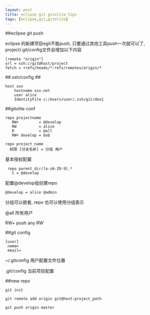 ```yaml
---
layout: post
title: eclipse git gitolite tips
tags: [eclipse,git,gitolite]
---
```


##eclipse git push

eclipse 的新建项目egit不能push, 只要通过其他工具push一次就可以了, project/.git/config文件会增加以下内容

    [remote "origin"]
    url = ssh://git@host/project
    fetch = +refs/heads/*:refs/remotes/origin/*


##.ssh/config ##

    host xxx
        hostname xxx.net
        user alice
        IdentityFile c:/Users/user/.ssh/git/dev1



##gitolite conf

    repo projectname 
       RW+         = @develop
       RW          = alice
       R           = @all 
       RW+ develop = bob

    repo project_name
      权限 [分支名称] = 分组 用户

基本授权配置
   
     repo parent_dir/[a-zA-Z0-9].*
       C = @develop

配置@develop组创建repo


    @develop = alice @admin

分组可以嵌套, repo 也可以使用分组表示

@all 所有用户


RW+ push any
RW 
  
##git config

    [user]
     name=
     email=

~/.gitconfig 用户配置文件位置

.git/config 当前项目配置 


##new repo

    git init

    git remote add origin git@host:project_path

    git push origin master
